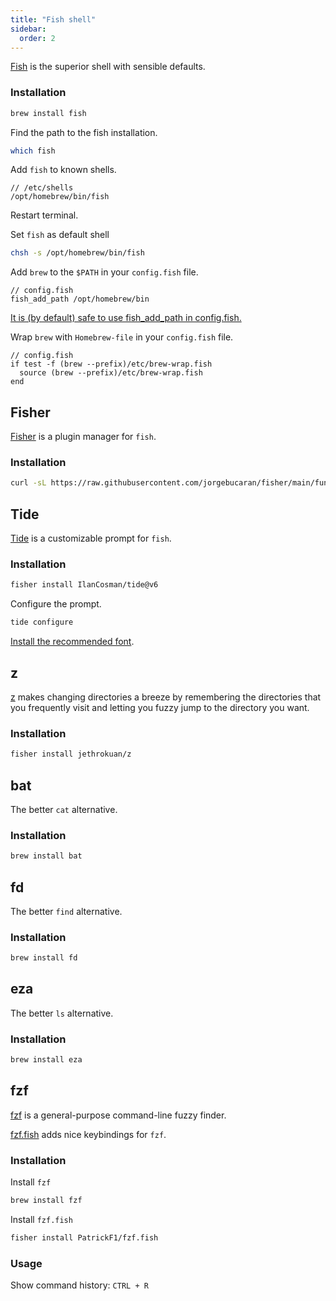 ```yaml
---
title: "Fish shell"
sidebar:
  order: 2
---
```


[Fish](https://fishshell.com/) is the superior shell with sensible defaults.

### Installation

```sh
brew install fish
```

Find the path to the fish installation.

```sh
which fish
```

Add `fish` to known shells.

```
// /etc/shells
/opt/homebrew/bin/fish
```

Restart terminal.

Set `fish` as default shell

```sh
chsh -s /opt/homebrew/bin/fish
```

Add `brew` to the `$PATH` in your `config.fish` file.

```fish
// config.fish
fish_add_path /opt/homebrew/bin
```

[It is (by default) safe to use fish_add_path in config.fish.](https://fishshell.com/docs/current/cmds/fish_add_path.html)

Wrap `brew` with `Homebrew-file` in your `config.fish` file.

```fish
// config.fish
if test -f (brew --prefix)/etc/brew-wrap.fish
  source (brew --prefix)/etc/brew-wrap.fish
end
```

## Fisher

[Fisher](https://github.com/jorgebucaran/fisher/) is a plugin manager for `fish`.

### Installation

```sh
curl -sL https://raw.githubusercontent.com/jorgebucaran/fisher/main/functions/fisher.fish | source && fisher install jorgebucaran/fisher
```

## Tide

[Tide](https://github.com/IlanCosman/tide) is a customizable prompt for `fish`.

### Installation

```sh
fisher install IlanCosman/tide@v6
```

Configure the prompt.

```sh
tide configure
```

[Install the recommended font](https://github.com/IlanCosman/tide?tab=readme-ov-file#fonts).

## z

[z](https://github.com/jethrokuan/z) makes changing directories a breeze by remembering the directories that you frequently visit and letting you fuzzy jump to the directory you want.

### Installation

```sh
fisher install jethrokuan/z
```

## bat

The better `cat` alternative.

### Installation

```sh
brew install bat
```

## fd

The better `find` alternative.

### Installation

```sh
brew install fd
```

## eza

The better `ls` alternative.

### Installation

```sh
brew install eza
```

## fzf

[fzf](https://github.com/junegunn/fzf) is a general-purpose command-line fuzzy finder.

[fzf.fish](https://github.com/PatrickF1/fzf.fish) adds nice keybindings for `fzf`.

### Installation

Install `fzf`

```sh
brew install fzf
```

Install `fzf.fish`

```sh
fisher install PatrickF1/fzf.fish
```

### Usage

Show command history: `CTRL + R`

